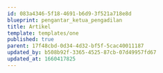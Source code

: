 ```yaml
---
id: 083a4346-5f18-4691-b6d9-3f521a718e8d
blueprint: pengantar_ketua_pengadilan
title: Artikel
template: templates/one
published: true
parent: 17f48cbd-0d34-4d32-bf5f-5cac40011187
updated_by: b508b92f-3365-4525-87cb-07d49957fd67
updated_at: 1660417825
---
```

